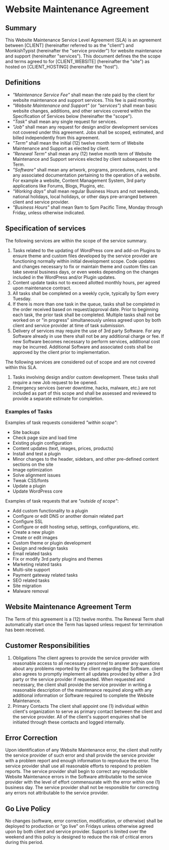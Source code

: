 # Website Maintenance Agreement

## Summary
This Website Maintenance Service Level Agreement (SLA) is an agreement between [CLIENT] (hereinafter referred to as the "client") and MonkishTypist (hereinafter the "service provider") for website maintenance and support (hereinafter "services"). This document defines the the scope and terms agreed to for [CLIENT_WEBSITE] (hereinafter the "site") as hosted on [CLIENT_HOSTING] (hereinafter the "host").

## Definitions
- *"Maintenance Service Fee"* shall mean the rate paid by the client for website maintenance and support services. This fee is paid monthly.
- *"Website Maintenance and Support"* (or *"services"*) shall mean basic website changes, additions, and other services covered within the Specification of Services below (hereinafter the "scope").
- *"Task"* shall mean any single request for services.
- *"Job"* shall mean any request for design and/or development services not covered under this agreement. Jobs shall be scoped, estimated, and billed independently from this agreement.
- *"Term"* shall mean the initial (12) twelve month term of Website Maintenance and Support as elected by client.
- *"Renewal Term"* shall mean any (12) twelve month term of Website Maintenance and Support services elected by client subsequent to the Term.
- *"Software"* shall mean any artwork, programs, procedures, rules, and any associated documentation pertaining to the operation of a website. For example a website, Content Management System, 3rd party applications like Forums, Blogs, Plugins, etc.
- *"Working days"* shall mean regular Business Hours and not weekends, national holidays, local holidays, or other days pre-arranged between client and service provider.
- *"Business Hours"* shall mean 9am to 5pm Pacific Time, Monday through Friday, unless otherwise indicated.

## Specification of services
The following services are within the scope of the service summary.
1. Tasks related to the updating of WordPress core and add-on Plugins to ensure theme and custom files developed by the service provider are functioning normally within initial development scope. Code updates and changes necessary to fix or maintain theme and custom files can take several business days, or even weeks depending on the changes included in the WordPress and/or Plugin updates.
2. Content update tasks not to exceed allotted monthly hours, per agreed upon maintenance contract.
3. All tasks shall be completed on a weekly cycle, typically by 5pm every Tuesday.
4. If there is more than one task in the queue, tasks shall be completed in the order received based on request/approval date. Prior to beginning each task, the prior task shall be completed. Multiple tasks shall not be worked on or "in progress" simultaneously unless agreed upon by both client and service provider at time of task submission.
5. Delivery of services may require the use of 3rd party Software. For any Software already in use there shall not be any additional charge or fee. If new Software becomes necessary to perform services, additional cost may be incurred. Additional Software and associated costs shall be approved by the client prior to implementation.

The following services are considered out of scope and are not covered within this SLA.
1. Tasks involving design and/or custom development. These tasks shall require a new Job request to be opened.
2. Emergency services (server downtime, hacks, malware, etc.) are not included as part of this scope and shall be assessed and reviewed to provide a separate estimate for completion.

### Examples of Tasks
Examples of task requests considered *"within scope"*:
- Site backups
- Check page size and load time
- Existing plugin configuration
- Content updates (text, images, prices, products)
- Install and test a plugin
- Minor changes to the header, sidebars, and other pre-defined content sections on the site
- Image optimization
- Solve alignment issues
- Tweak CSS/fonts
- Update a plugin
- Update WordPress core

Examples of task requests that are *"outside of scope"*:
- Add custom functionality to a plugin
- Configure or edit DNS or another domain related part
- Configure SSL
- Configure or edit hosting setup, settings, configurations, etc.
- Create a new plugin
- Create or edit images
- Custom theme or plugin development
- Design and redesign tasks
- Email related tasks
- Fix or modify 3rd party plugins and themes
- Marketing related tasks
- Multi-site support
- Payment gateway related tasks
- SEO related tasks
- Site migration
- Malware removal

## Website Maintenance Agreement Term
The Term of this agreement is a (12) twelve months. The Renewal Term shall automatically start once the Term has lapsed unless request for termination has been received.

## Customer Responsibilities
1. Obligations
The client agrees to provide the service provider with reasonable access to all necessary personnel to answer any questions about any problems reported by the client regarding the Software. client also agrees to promptly implement all updates provided by either a 3rd party or the service provider if requested. When requested and necessary, the client shall provide the service provider in writing a reasonable description of the maintenance required along with any additional information or Software required to complete the Website Maintenance.
2. Primary Contacts
The client shall appoint one (1) individual within client's organization to serve as primary contact between the client and the service provider. All of the client's support enquiries shall be initiated through these contacts and logged internally.

## Error Correction
Upon identification of any Website Maintenance error, the client shall notify the service provider of such error and shall provide the service provider with a problem report and enough information to reproduce the error. The service provider shall use all reasonable efforts to respond to problem reports. The service provider shall begin to correct any reproducible Website Maintenance errors in the Software attributable to the service provider with the level of effort commensurate with the error within one (1) business day. The service provider shall not be responsible for correcting any errors not attributable to the service provider.

## Go Live Policy
No changes (software, error correction, modification, or otherwise) shall be deployed to production or "go live" on Fridays unless otherwise agreed upon by both client and service provider. Support is limited over the weekend and this policy is designed to reduce the risk of critical errors during this period.